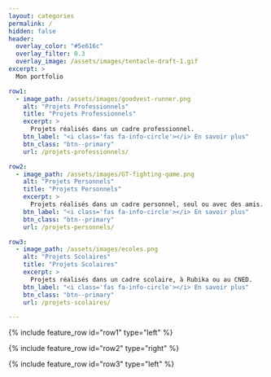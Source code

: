 ```yaml
---
layout: categories
permalink: /
hidden: false
header:
  overlay_color: "#5e616c"
  overlay_filter: 0.3
  overlay_image: /assets/images/tentacle-draft-1.gif
excerpt: >
  Mon portfolio

row1:
  - image_path: /assets/images/goodvest-runner.png
    alt: "Projets Professionnels"
    title: "Projets Professionnels"
    excerpt: >
      Projets réalisés dans un cadre professionnel.
    btn_label: "<i class='fas fa-info-circle'></i> En savoir plus"
    btn_class: "btn--primary"
    url: /projets-professionnels/

row2:
  - image_path: /assets/images/GT-fighting-game.png
    alt: "Projets Personnels"
    title: "Projets Personnels"
    excerpt: >
      Projets réalisés dans un cadre personnel, seul ou avec des amis.
    btn_label: "<i class='fas fa-info-circle'></i> En savoir plus"
    btn_class: "btn--primary"
    url: /projets-personnels/

row3:
  - image_path: /assets/images/ecoles.png
    alt: "Projets Scolaires"
    title: "Projets Scolaires"
    excerpt: >
      Projets réalisés dans un cadre scolaire, à Rubika ou au CNED.
    btn_label: "<i class='fas fa-info-circle'></i> En savoir plus"
    btn_class: "btn--primary"
    url: /projets-scolaires/

---
```


{% include feature_row id="row1" type="left" %}

{% include feature_row id="row2" type="right" %}

{% include feature_row id="row3" type="left" %}
